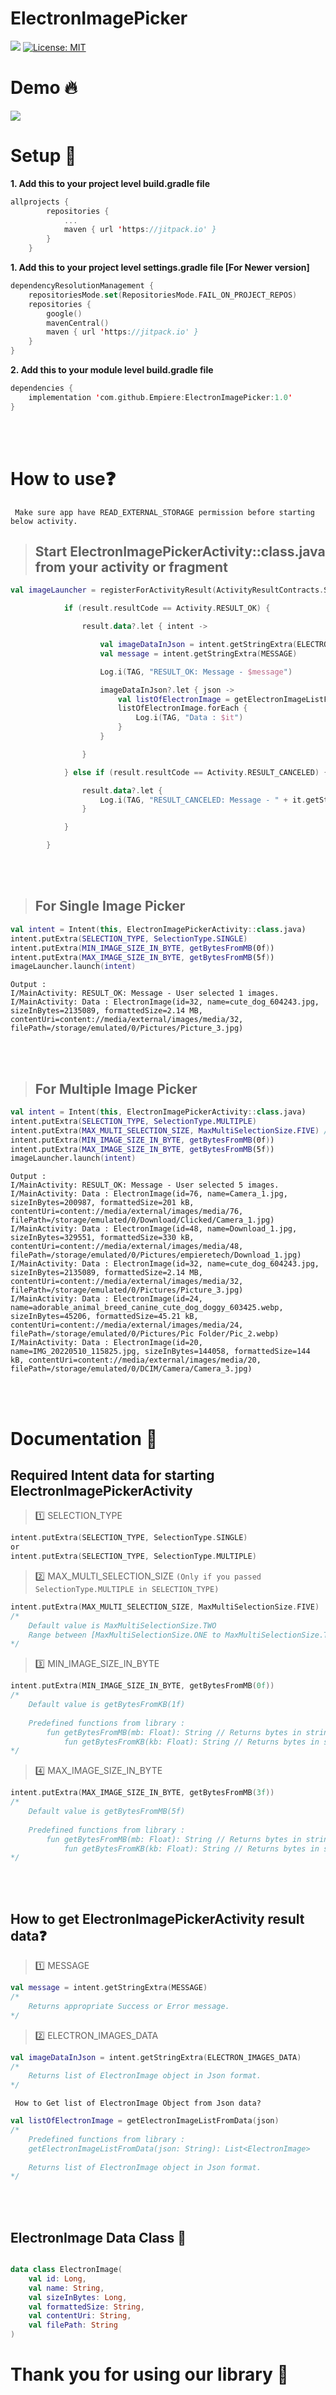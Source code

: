 # ElectronImagePicker

[![](https://jitpack.io/v/Empiere/ElectronImagePicker.svg)](https://jitpack.io/#Empiere/ElectronImagePicker)
[![License: MIT](https://img.shields.io/badge/License-MIT-yellow.svg)](https://opensource.org/licenses/MIT)

# Demo :fire:
![](https://github.com/Empiere/ElectronImagePicker/blob/main/readme_data/Image_Picker_Banner.gif)

# Setup :key:
**1. Add this to your project level build.gradle file**

``` kotlin
allprojects {
		repositories {
			...
			maven { url 'https://jitpack.io' }
		}
	}
```
**1. Add this to your project level settings.gradle file [For Newer version]**
``` kotlin
dependencyResolutionManagement {
    repositoriesMode.set(RepositoriesMode.FAIL_ON_PROJECT_REPOS)
    repositories {
        google()
        mavenCentral()
        maven { url 'https://jitpack.io' }
    }
}
```

**2. Add this to your module level build.gradle file**

``` kotlin
dependencies {
    implementation 'com.github.Empiere:ElectronImagePicker:1.0'
}
```
<br></br>
# How to use:question:

` Make sure app have READ_EXTERNAL_STORAGE permission before starting below activity.`

> ## Start ElectronImagePickerActivity::class.java from your activity or fragment

``` kotlin
val imageLauncher = registerForActivityResult(ActivityResultContracts.StartActivityForResult()) { result ->

            if (result.resultCode == Activity.RESULT_OK) {

                result.data?.let { intent ->

                    val imageDataInJson = intent.getStringExtra(ELECTRON_IMAGES_DATA)
                    val message = intent.getStringExtra(MESSAGE)

                    Log.i(TAG, "RESULT_OK: Message - $message")

                    imageDataInJson?.let { json ->
                        val listOfElectronImage = getElectronImageListFromData(json) // Library function
                        listOfElectronImage.forEach {
                            Log.i(TAG, "Data : $it")
                        }
                    }

                }

            } else if (result.resultCode == Activity.RESULT_CANCELED) {

                result.data?.let {
                    Log.i(TAG, "RESULT_CANCELED: Message - " + it.getStringExtra(MESSAGE))
                }

            }

        }
```
<br></br>
> ## For Single Image Picker
``` kotlin
val intent = Intent(this, ElectronImagePickerActivity::class.java)
intent.putExtra(SELECTION_TYPE, SelectionType.SINGLE)
intent.putExtra(MIN_IMAGE_SIZE_IN_BYTE, getBytesFromMB(0f))
intent.putExtra(MAX_IMAGE_SIZE_IN_BYTE, getBytesFromMB(5f))
imageLauncher.launch(intent)
```
``` 
Output :
I/MainActivity: RESULT_OK: Message - User selected 1 images.
I/MainActivity: Data : ElectronImage(id=32, name=cute_dog_604243.jpg, sizeInBytes=2135089, formattedSize=2.14 MB, contentUri=content://media/external/images/media/32, filePath=/storage/emulated/0/Pictures/Picture_3.jpg)
```
<br></br>
> ## For Multiple Image Picker
``` kotlin
val intent = Intent(this, ElectronImagePickerActivity::class.java)
intent.putExtra(SELECTION_TYPE, SelectionType.MULTIPLE)
intent.putExtra(MAX_MULTI_SELECTION_SIZE, MaxMultiSelectionSize.FIVE) // Between [MaxMultiSelectionSize.ONE to MaxMultiSelectionSize.TEN]
intent.putExtra(MIN_IMAGE_SIZE_IN_BYTE, getBytesFromMB(0f))
intent.putExtra(MAX_IMAGE_SIZE_IN_BYTE, getBytesFromMB(5f))
imageLauncher.launch(intent)
```
``` 
Output :
I/MainActivity: RESULT_OK: Message - User selected 5 images.
I/MainActivity: Data : ElectronImage(id=76, name=Camera_1.jpg, sizeInBytes=200987, formattedSize=201 kB, contentUri=content://media/external/images/media/76, filePath=/storage/emulated/0/Download/Clicked/Camera_1.jpg)
I/MainActivity: Data : ElectronImage(id=48, name=Download_1.jpg, sizeInBytes=329551, formattedSize=330 kB, contentUri=content://media/external/images/media/48, filePath=/storage/emulated/0/Pictures/empieretech/Download_1.jpg)
I/MainActivity: Data : ElectronImage(id=32, name=cute_dog_604243.jpg, sizeInBytes=2135089, formattedSize=2.14 MB, contentUri=content://media/external/images/media/32, filePath=/storage/emulated/0/Pictures/Picture_3.jpg)
I/MainActivity: Data : ElectronImage(id=24, name=adorable_animal_breed_canine_cute_dog_doggy_603425.webp, sizeInBytes=45206, formattedSize=45.21 kB, contentUri=content://media/external/images/media/24, filePath=/storage/emulated/0/Pictures/Pic Folder/Pic_2.webp)
I/MainActivity: Data : ElectronImage(id=20, name=IMG_20220510_115825.jpg, sizeInBytes=144058, formattedSize=144 kB, contentUri=content://media/external/images/media/20, filePath=/storage/emulated/0/DCIM/Camera/Camera_3.jpg)
```
<br></br>
# Documentation :page_facing_up:

## Required Intent data for starting ElectronImagePickerActivity

> :one: SELECTION_TYPE
``` kotlin
intent.putExtra(SELECTION_TYPE, SelectionType.SINGLE)
or
intent.putExtra(SELECTION_TYPE, SelectionType.MULTIPLE)
```

> :two: MAX_MULTI_SELECTION_SIZE
`(Only if you passed SelectionType.MULTIPLE in SELECTION_TYPE)`
``` kotlin
intent.putExtra(MAX_MULTI_SELECTION_SIZE, MaxMultiSelectionSize.FIVE) 
/*
	Default value is MaxMultiSelectionSize.TWO
	Range between [MaxMultiSelectionSize.ONE to MaxMultiSelectionSize.TEN]
*/
```
> :three: MIN_IMAGE_SIZE_IN_BYTE
``` kotlin
intent.putExtra(MIN_IMAGE_SIZE_IN_BYTE, getBytesFromMB(0f)) 
/*
	Default value is getBytesFromKB(1f)
	
	Predefined functions from library :
		fun getBytesFromMB(mb: Float): String // Returns bytes in string
   	        fun getBytesFromKB(kb: Float): String // Returns bytes in string
*/
```
> :four: MAX_IMAGE_SIZE_IN_BYTE
``` kotlin
intent.putExtra(MAX_IMAGE_SIZE_IN_BYTE, getBytesFromMB(3f)) 
/*
	Default value is getBytesFromMB(5f)
	
	Predefined functions from library :
		fun getBytesFromMB(mb: Float): String // Returns bytes in string
   	        fun getBytesFromKB(kb: Float): String // Returns bytes in string
*/
```
<br></br>
## How to get ElectronImagePickerActivity result data:question:

> :one: MESSAGE
``` kotlin
val message = intent.getStringExtra(MESSAGE)
/*
	Returns appropriate Success or Error message.
*/
```

> :two: ELECTRON_IMAGES_DATA
``` kotlin
val imageDataInJson = intent.getStringExtra(ELECTRON_IMAGES_DATA)
/*
	Returns list of ElectronImage object in Json format.
*/
```

` How to Get list of ElectronImage Object from Json data?`
``` kotlin
val listOfElectronImage = getElectronImageListFromData(json) 
/*
	Predefined functions from library :
	getElectronImageListFromData(json: String): List<ElectronImage> 
	
	Returns list of ElectronImage object in Json format.
*/
```
<br></br>
## ElectronImage Data Class :wrench:

``` kotlin

data class ElectronImage(
    val id: Long,
    val name: String,
    val sizeInBytes: Long,
    val formattedSize: String,
    val contentUri: String,
    val filePath: String
)

```

# Thank you for using our library :pray:

